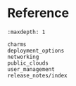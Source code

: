 # Reference

```{toctree}
:maxdepth: 1

charms
deployment_options
networking
public_clouds
user_management
release_notes/index
```
